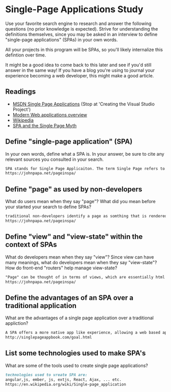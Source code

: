 # Single-Page Applications Study

Use your favorite search engine to research and answer the following questions
(no prior knowledge is expected). Strive for understanding the definitions
themselves, since you may be asked in an interview to define "single-page
applications" (SPAs) in your own words.

All your projects in this program will be SPAs, so you'll likely internalize
this defintion over time.

It might be a good idea to come back to this later and see if you'd still answer
in the same way! If you have a blog you're using to journal your experience
becoming a web developer, this might make a good article.

## Readings

-   [MSDN Single Page Applications](https://msdn.microsoft.com/en-us/magazine/dn463786.aspx) (Stop at 'Creating the Visual Studio Project')
-   [Modern Web applications overview](http://singlepageappbook.com/goal.html)
-   [Wikipedia](https://en.wikipedia.org/wiki/Single-page_application)
-   [SPA and the Single Page Myth](https://johnpapa.net/pageinspa/)

## Define "single-page application" (SPA)

In your own words, define what a SPA is. In your answer, be sure to cite any
relevant sources you consulted in your search.

```md
SPA stands for Single Page Applicaiton. The term Single Page refers to the the first page - which is loaded directly from the server. This application can render multiple subsequent pages, but those will be driven via client side, as apposed to the server side.
https://johnpapa.net/pageinspa/
```

## Define "page" as used by non-developers

What do users mean when they say "page"? What did you mean before your started
your search to define SPAs?

```md
traditional non-developers identify a page as somthing that is rendered upon each click / interaction on a website.
https://johnpapa.net/pageinspa/
```

## Define "view" and "view-state" within the context of SPAs

What do developers mean when they say "view"? Since view can have many meanings,
what do developers mean when they say "view-state"? How do front-end "routers"
help manage view-state?

```md
"Page" can be thought of in terms of views, which are essentially html fragments that make up the the screen or page that the use sees.
https://johnpapa.net/pageinspa/
```

## Define the advantages of an SPA over a traditional application

What are the advantages of a single page application over a traditional appliction?

```md
A SPA offers a more native app like experience, allowing a web based application to feel more like a desktop applicaiton. SPA allows the application the  ability to redraw any part of the UI without needing to pull multiple server roundtrip to retrieve HTML.
http://singlepageappbook.com/goal.html

```

## List some technologies used to make SPA's

What are some of the tools used to create single page applications?

```md
technologies used to vreate SPA are:
angular,js, ember, js, extjs, React, Ajax, ... etc.
https://en.wikipedia.org/wiki/Single-page_application
```
